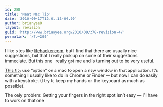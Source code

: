 ```yaml
---
id: 288
title: 'Neat Mac Tip'
date: '2010-09-17T13:01:12-04:00'
author: brianyee0
layout: revision
guid: 'http://www.brianyee.org/2010/09/278-revision-4/'
permalink: '/?p=288'
---
```


I like sites like [lifehacker.com](http://lifehacker.com), but I find that there are usually nice suggestions, but that I really pick up on some of their suggestions immediate. But this one I really got me and is turning out to be very useful.

[This tip](http://lifehacker.com/384167/open-new-windows-via-command+tab): use “option” on a mac to open a new window in that application. It’s something I usually like to do in Chrome or Finder — but now I can do easily with a keystroke. (I try to keep my hands on the keyboard as much as possible).

The only problem: Getting your fingers in the right spot isn’t easy — I’ll have to work on that one